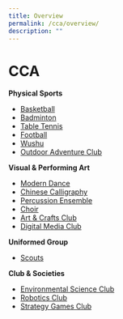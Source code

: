 ```yaml
---
title: Overview
permalink: /cca/overview/
description: ""
---
```

CCA
===

**Physical Sports**

*   [Basketball](https://westspringpri.moe.edu.sg/cca/cca-basketball/)
*   [Badminton](https://westspringpri.moe.edu.sg/cca/cca-badminton/)
*   [Table Tennis](https://westspringpri.moe.edu.sg/cca/cca-table-tennis/)
*   [Football](https://westspringpri.moe.edu.sg/cca/cca-football/)
*   [Wushu](https://westspringpri.moe.edu.sg/cca/cca-wushu/)
*   [Outdoor Adventure Club](https://westspringpri.moe.edu.sg/cca/cca-oac/)

**Visual & Performing Art**

*   [Modern Dance](https://westspringpri.moe.edu.sg/cca/cca-modern-dance/)
*   [Chinese Calligraphy](https://westspringpri.moe.edu.sg/cca/cca-chinese-calligraphy/)
*   [Percussion Ensemble](https://westspringpri.moe.edu.sg/cca/cca-percussion-ensemble/)
*   [Choir](https://westspringpri.moe.edu.sg/cca/cca-choir/)
*   [Art & Crafts Club](https://westspringpri.moe.edu.sg/cca/cca-art-crafts-club/)
*   [Digital Media Club](https://westspringpri.moe.edu.sg/cca/cca-digital-media-club/)

**Uniformed Group**

*   [Scouts](https://westspringpri.moe.edu.sg/cca/cca-scouts/)

**Club & Societies**

*   [Environmental Science Club](https://westspringpri.moe.edu.sg/cca/cca-environmental-science-club/)
*   [Robotics Club](https://westspringpri.moe.edu.sg/cca/cca-robotics-club/)
*   [Strategy Games Club](https://westspringpri.moe.edu.sg/cca/cca-strategy-games-club/)
